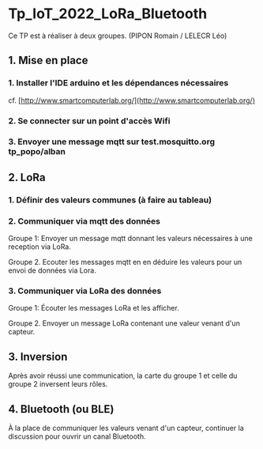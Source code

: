 # Tp_IoT_2022_LoRa_Bluetooth

Ce TP est à réaliser à deux groupes. (PIPON Romain / LELECR Léo)

## 1. Mise en place

### 1. Installer l'IDE arduino et les dépendances nécessaires

cf. [http://www.smartcomputerlab.org/](http://www.smartcomputerlab.org/)

### 2. Se connecter sur un point d'accès Wifi

### 3. Envoyer une message mqtt sur test.mosquitto.org tp_popo/alban

## 2. LoRa

### 1. Définir des valeurs communes (à faire au tableau)

### 2. Communiquer via mqtt des données

Groupe 1: Envoyer un message mqtt donnant les valeurs nécessaires à une reception via LoRa.

Groupe 2. Ecouter les messages mqtt en en déduire les valeurs pour un envoi de données via Lora.

### 3. Communiquer via LoRa des données

Groupe 1: Écouter les messages LoRa et les afficher.

Groupe 2. Envoyer un message LoRa contenant une valeur venant d'un capteur.

## 3. Inversion

Après avoir réussi une communication, la carte du groupe 1 et celle du groupe 2 inversent leurs rôles.

## 4. Bluetooth (ou BLE)

À la place de communiquer les valeurs venant d'un capteur, continuer la discussion pour ouvrir un canal Bluetooth.


